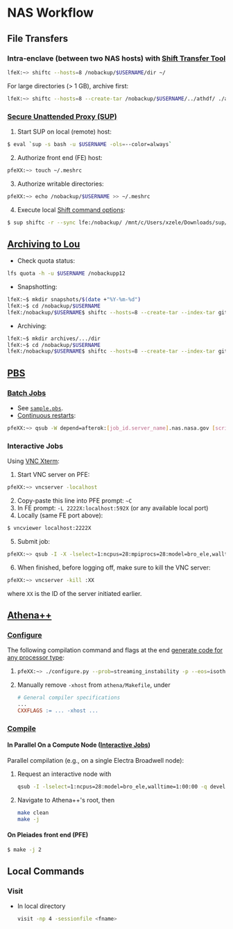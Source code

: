 # NAS Workflow

## File Transfers

### Intra-enclave (between two NAS hosts) with [Shift Transfer Tool](https://www.nas.nasa.gov/hecc/support/kb/shift-transfer-tool-overview_300.html)

```bash
lfeX:~> shiftc --hosts=8 /nobackup/$USERNAME/dir ~/
```
For large directories (> 1 GB), archive first:
```bash
lfeX:~> shiftc --hosts=8 --create-tar /nobackup/$USERNAME/../athdf/ ./athdf.tar
```


### [Secure Unattended Proxy (SUP)](https://www.nas.nasa.gov/hecc/support/kb/entry/145)

1. Start SUP on local (remote) host:
```bash
$ eval `sup -s bash -u $USERNAME -ols=--color=always`
```
2. Authorize front end (FE) host:
```bash
pfeXX:~> touch ~/.meshrc
```
3. Authorize writable directories:
```bash
pfeXX:~> echo /nobackup/$USERNAME >> ~/.meshrc
```
4. Execute local [Shift command options](https://www.nas.nasa.gov/hecc/support/kb/shift-command-options_509.html):
```bash
$ sup shiftc -r --sync lfe:/nobackup/ /mnt/c/Users/xzele/Downloads/sup/
```


## [Archiving to Lou](https://www.nas.nasa.gov/hecc/support/kb/using-shift-for-transfers-and-tar-operations-between-two-nas-hosts_513.html)

- Check quota status:
```bash
lfs quota -h -u $USERNAME /nobackupp12
```
- Snapshotting:
```bash
lfeX:~$ mkdir snapshots/$(date +"%Y-%m-%d")
lfeX:~$ cd /nobackup/$USERNAME
lfeX:/nobackup/$USERNAME$ shiftc --hosts=8 --create-tar --index-tar github lfe:~/snapshots/$(date +"%Y-%m-%d")/github.tar
```
- Archiving:
```bash
lfeX:~$ mkdir archives/.../dir
lfeX:~$ cd /nobackup/$USERNAME
lfeX:/nobackup/$USERNAME$ shiftc --hosts=8 --create-tar --index-tar github/.../dir lfe:~/archives/.../dir/dir.$(date +"%Y-%m-%d").tar
```


## [PBS](https://www.nas.nasa.gov/hecc/support/kb/running-jobs-with-pbs-121/)

### [Batch Jobs](https://www.nas.nasa.gov/hecc/support/kb/sample-pbs-script-for-pleiades_190.html)

- See [`sample.pbs`](/nas/sample.pbs).
- [Continuous restarts](https://www.nas.nasa.gov/hecc/support/kb/commonly-used-qsub-command-options_175.html):
```bash
pfeXX:~> qsub -W depend=afterok:[job_id.server_name].nas.nasa.gov [script].pbs
```


### Interactive Jobs

Using [VNC Xterm](https://www.nas.nasa.gov/hecc/support/kb/vnc-a-faster-alternative-to-x11_257.html): 
1. Start VNC server on PFE:
```bash
pfeXX:~> vncserver -localhost
```
2. Copy-paste this line into PFE prompt: `~C`
3. In FE prompt: `-L 2222X:localhost:592X` (or any available local port)
4. Locally (same FE port above): 
```bash
$ vncviewer localhost:2222X
``` 
5. Submit job:
```bash
pfeXX:~> qsub -I -X -lselect=1:ncpus=28:mpiprocs=28:model=bro_ele,walltime=1:00:00 -q devel
```
6. When finished, before logging off, make sure to kill the VNC server:
```bash
pfeXX:~> vncserver -kill :XX
```
where `XX` is the ID of the server initiated earlier.


## [Athena++](https://github.com/PrincetonUniversity/athena/wiki)

### [Configure](https://github.com/PrincetonUniversity/athena/wiki/Configuring)

The following compilation command and flags at the end [generate code for any processor type](https://www.nas.nasa.gov/hecc/support/kb/recommended-compiler-options_99.html#:~:text=Generate%20Code%20for%20Any%20Processor%20Type):

1. ```bash
   pfeXX:~> ./configure.py --prob=streaming_instability -p --eos=isothermal --nghost=3 -mpi -hdf5 -h5double --cxx=icpc --mpiccmd="icpc -lmpi -lmpi++" --cflag="-O3 -axCORE-AVX512,CORE-AVX2 -xAVX"
   ```
2. Manually remove `-xhost` from `athena/Makefile`, under
   ```Makefile
   # General compiler specifications
   ...
   CXXFLAGS := ... -xhost ...
   ```


### [Compile](https://github.com/PrincetonUniversity/athena/wiki/Compiling)

#### In Parallel On a Compute Node ([Interactive Jobs](#interactive-jobs))

Parallel compilation (e.g., on a single Electra Broadwell node):
1. Request an interactive node with
   ```bash
   qsub -I -lselect=1:ncpus=28:model=bro_ele,walltime=1:00:00 -q devel
   ```
2. Navigate to Athena++'s root, then
   ```bash
   make clean
   make -j
   ```


#### On Pleiades front end (PFE)

```bash
$ make -j 2
```


## Local Commands

### Visit

- In local directory
  ```bash
  visit -np 4 -sessionfile <fname>
  ```
